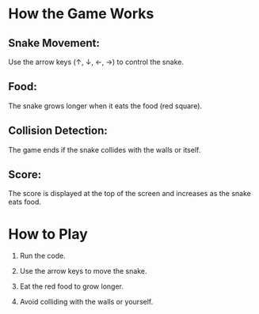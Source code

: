 # How the Game Works
## Snake Movement:

Use the arrow keys (↑, ↓, ←, →) to control the snake.

## Food:

The snake grows longer when it eats the food (red square).

## Collision Detection:

The game ends if the snake collides with the walls or itself.

## Score:

The score is displayed at the top of the screen and increases as the snake eats food.
# How to Play
1. Run the code.

2. Use the arrow keys to move the snake.

3. Eat the red food to grow longer.

4. Avoid colliding with the walls or yourself.


